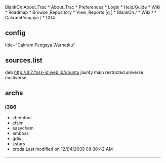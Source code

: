    BlankOn
 About_Trac
    * About_Trac
    * Preferences
    * Login
    * Help/Guide
    * Wiki
    * Roadmap
    * Browse_Repository
    * View_Reports
[q                 ]
    * BlankOn  /
    * Wiki  /
    * CakramPengaya  /
    * CD4
## config
title="Cakram Pengaya Warnetku"
## sources.list
deb http://dl2.foss-id.web.id/ubuntu jaunty main restricted universe multiverse
## archs
### i386
 * chemtool
 * ctsim
 * easychem
 * emboss
 * gdis
 * kstars
 * proda
Last modified on 12/04/2009 09:38:42 AM
#### 
    
 
 
 
 
 
---
 
